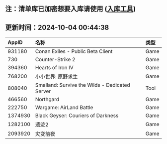 ## 注：清单库已加密想要入库请使用 ([入库工具](https://github.com/BlankTMing/ManifestAutoUpdate/releases))

## 更新时间：2024-10-04 00:44:38
| AppID | 名称 | 类型  |
| :-------------------- | :----------------------------- | :----------- |
| 931180 | Conan Exiles - Public Beta Client| Game |
| 730 | Counter-Strike 2| Game |
| 394360 | Hearts of Iron IV| Game |
| 768200 | 小小世界: 原野求生| Game |
| 808040 | Smalland: Survive the Wilds - Dedicated Server| Tool |
| 466560 | Northgard| Game |
| 222750 | Wargame: AirLand Battle| Game |
| 1374930 | Black Geyser: Couriers of Darkness| Game |
| 1282100 | 遗迹2| Game |
| 2093920 | 灾变前夜| Game |
